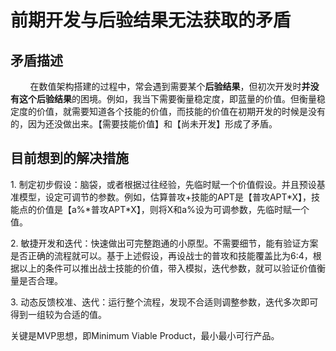 # 前期开发与后验结果无法获取的矛盾

## 矛盾描述

        在数值架构搭建的过程中，常会遇到需要某个**后验结果**，但初次开发时**并没有这个后验结果**的困境。例如，我当下需要衡量稳定度，即蓝量的价值。但衡量稳定度的价值，就需要知道各个技能的价值，而技能的价值在初期开发的时候是没有的，因为还没做出来。【需要技能价值】和【尚未开发】形成了矛盾。

## 目前想到的解决措施

1. 制定初步假设：脑袋，或者根据过往经验，先临时赋一个价值假设。并且预设基准模型，设定可调节的参数。例如，估算普攻+技能的APT是【普攻APT*X】，技能点的价值是【a%*普攻APT\*X】，则将X和a%设为可调参数，先临时赋一个值。

2. 敏捷开发和迭代：快速做出可完整跑通的小原型。不需要细节，能有验证方案是否正确的流程就可以。基于上述假设，再设战士的普攻和技能覆盖比为6:4，根据以上的条件可以推出战士技能的价值，带入模拟，迭代参数，就可以验证价值衡量是否合理。

3. 动态反馈校准、迭代：运行整个流程，发现不合适则调整参数，迭代多次即可得到一组较为合适的值。

关键是MVP思想，即Minimum Viable Product，最小最小可行产品。
